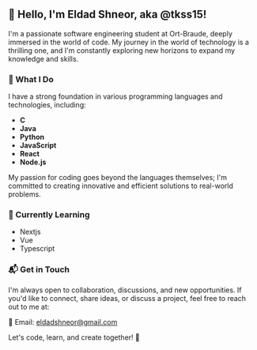 ## 👋 Hello, I'm Eldad Shneor, aka @tkss15!

I'm a passionate software engineering student at Ort-Braude, deeply immersed in the world of code. My journey in the world of technology is a thrilling one, and I'm constantly exploring new horizons to expand my knowledge and skills.

### 🚀 What I Do

I have a strong foundation in various programming languages and technologies, including:

- **C**
- **Java**
- **Python**
- **JavaScript**
- **React**
- **Node.js**

My passion for coding goes beyond the languages themselves; I'm committed to creating innovative and efficient solutions to real-world problems.

### 🌟 Currently Learning

- Nextjs
- Vue
- Typescript

### 📬 Get in Touch

I'm always open to collaboration, discussions, and new opportunities. If you'd like to connect, share ideas, or discuss a project, feel free to reach out to me at:

📧 Email: eldadshneor@gmail.com

Let's code, learn, and create together! 🤝
